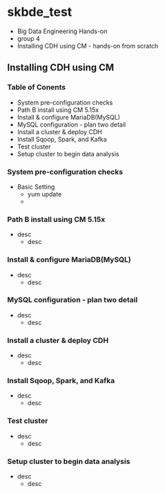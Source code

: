 # skbde_test
* Big Data Engineering Hands-on
* group 4 
* Installing CDH using CM - hands-on from scratch 

## Installing CDH using CM
### Table of Conents
* System pre-configuration checks
* Path B install using CM 5.15x
* Install & configure MariaDB(MySQL)
* MySQL configuration - plan two detail
* Install a cluster & deploy CDH
* Install Sqoop, Spark, and Kafka
* Test cluster 
* Setup cluster to begin data analysis 
  
### System pre-configuration checks
* Basic Setting
  * yum update
  * 

### Path B install using CM 5.15x
* desc
  * desc

### Install & configure MariaDB(MySQL)
* desc
  * desc

### MySQL configuration - plan two detail
* desc
  * desc

### Install a cluster & deploy CDH
* desc
  * desc

### Install Sqoop, Spark, and Kafka
* desc
  * desc

### Test cluster 
* desc
  * desc

### Setup cluster to begin data analysis 
* desc
  * desc
